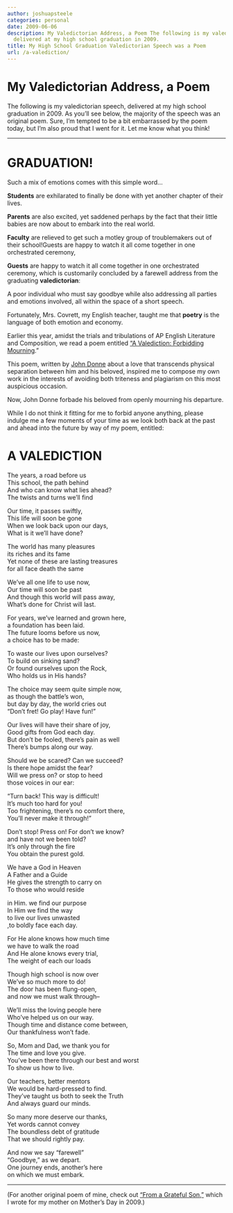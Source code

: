 ```yaml
---
author: joshuapsteele
categories: personal
date: 2009-06-06
description: My Valedictorian Address, a Poem The following is my valedictorian speech,
  delivered at my high school graduation in 2009.
title: My High School Graduation Valedictorian Speech was a Poem
url: /a-valediction/
---
```


# My Valedictorian Address, a Poem

The following is my valedictorian speech, delivered at my high school graduation in 2009. As you’ll see below, the majority of the speech was an original poem. Sure, I’m tempted to be a bit embarrassed by the poem today, but I’m also proud that I went for it. Let me know what you think!

---

# GRADUATION!

Such a mix of emotions comes with this simple word…

**Students** are exhilarated to finally be done with yet another chapter of their lives.

**Parents** are also excited, yet saddened perhaps by the fact that their little babies are now about to embark into the real world.

**Faculty** are relieved to get such a motley group of troublemakers out of their school!Guests are happy to watch it all come together in one orchestrated ceremony,

**Guests** are happy to watch it all come together in one orchestrated ceremony, which is customarily concluded by a farewell address from the graduating **valedictorian**:

A poor individual who must say goodbye while also addressing all parties and emotions involved, all within the space of a short speech.

Fortunately, Mrs. Covrett, my English teacher, taught me that **poetry** is the language of both emotion and economy.

Earlier this year, amidst the trials and tribulations of AP English Literature and Composition, we read a poem entitled [“A Valediction: Forbidding Mourning](https://www.poetryfoundation.org/poems/44131/a-valediction-forbidding-mourning).”

This poem, written by [John Donne](https://en.wikipedia.org/wiki/John_Donne) about a love that transcends physical separation between him and his beloved, inspired me to compose my own work in the interests of avoiding both triteness and plagiarism on this most auspicious occasion.

Now, John Donne forbade his beloved from openly mourning his departure.

While I do not think it fitting for me to forbid anyone anything, please indulge me a few moments of your time as we look both back at the past and ahead into the future by way of my poem, entitled:

# A VALEDICTION

The years, a road before us  
This school, the path behind  
And who can know what lies ahead?  
The twists and turns we’ll find

Our time, it passes swiftly,  
This life will soon be gone  
When we look back upon our days,  
What is it we’ll have done?

The world has many pleasures  
its riches and its fame  
Yet none of these are lasting treasures  
for all face death the same

We’ve all one life to use now,  
Our time will soon be past  
And though this world will pass away,  
What’s done for Christ will last.

For years, we’ve learned and grown here,  
a foundation has been laid.  
The future looms before us now,  
a choice has to be made:

To waste our lives upon ourselves?  
To build on sinking sand?  
Or found ourselves upon the Rock,  
Who holds us in His hands?

The choice may seem quite simple now,  
as though the battle’s won,  
but day by day, the world cries out  
“Don’t fret! Go play! Have fun!”

Our lives will have their share of joy,  
Good gifts from God each day.  
But don’t be fooled, there’s pain as well  
There’s bumps along our way.

Should we be scared? Can we succeed?  
Is there hope amidst the fear?  
Will we press on? or stop to heed  
those voices in our ear:

“Turn back! This way is difficult!  
It’s much too hard for you!  
Too frightening, there’s no comfort there,  
You’ll never make it through!”

Don’t stop! Press on! For don’t we know?  
and have not we been told?  
It’s only through the fire  
You obtain the purest gold.

We have a God in Heaven  
A Father and a Guide  
He gives the strength to carry on  
To those who would reside

in Him. we find our purpose  
In Him we find the way  
to live our lives unwasted  
,to boldly face each day.

For He alone knows how much time  
we have to walk the road  
And He alone knows every trial,  
The weight of each our loads

Though high school is now over  
We’ve so much more to do!  
The door has been flung-open,  
and now we must walk through–

We’ll miss the loving people here  
Who’ve helped us on our way.  
Though time and distance come between,  
Our thankfulness won’t fade.

So, Mom and Dad, we thank you for  
The time and love you give.  
You’ve been there through our best and worst  
To show us how to live.

Our teachers, better mentors  
We would be hard-pressed to find.  
They’ve taught us both to seek the Truth  
And always guard our minds.

So many more deserve our thanks,  
Yet words cannot convey  
The boundless debt of gratitude  
That we should rightly pay.

And now we say “farewell”  
“Goodbye,” as we depart.  
One journey ends, another’s here  
on which we must embark.

---

(For another original poem of mine, check out [“From a Grateful Son,”](https://joshuapsteele.com/mothers-day-poem/) which I wrote for my mother on Mother’s Day in 2009.)